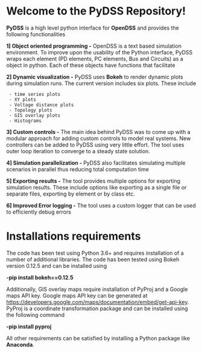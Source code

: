 ﻿# Welcome to the PyDSS Repository!

**PyDSS** is a high level python interface for **OpenDSS** and provides the following functionalities

**1] Object oriented programming -** OpenDSS is a text based simulation environment. To improve upon the usability of the Python interface, PyDSS wraps each element (PD elements, PC elements, Bus and Circuits) as a object in python. Each of these objects have functions that facilitate 

**2]	Dynamic visualization -** PyDSS uses **Bokeh** to render dynamic plots during simulation runs. The current version includes six plots. These include
	
	 - time series plots
	 - XY plots
	 - Voltage distance plots
	 - Topology plots
	 - GIS overlay plots
	 - Histograms
**3]	Custom controls -**  The main idea behind PyDSS was to come up with a modular approach for adding custom controls to model real systems. New controllers can be added to PyDSS using very little effort. The tool uses outer loop iteration to converge to a steady state solution.
 
**4]	Simulation parallelization -** PyDSS also facilitates simulating multiple scenarios in parallel thus reducing total computation time
 
**5]	Exporting results -**  The tool provides multiple options for exporting simulation results. These include options like exporting as a single file or separate files, exporting by element or by class etc.
 
**6]	Improved Error logging -**  The tool uses a custom logger that can be used to efficiently debug errors 


# Installations requirements

The code has been test using Python 3.6+ and requires installation of a number of additional libraries. The code has been tested using Bokeh version 0.12.5 and can be installed using

 **-pip install bokeh==0.12.5**
 
Additionally, GIS overlay maps require installation of PyProj and a Google maps API key. Google maps API key can be generated at https://developers.google.com/maps/documentation/embed/get-api-key. PyProj is a coordinate transformation package and can be installed using the following command

 **-pip install pyproj**
 
 
 All other requirements can be satisfied by installing a Python package like **Anaconda**.



